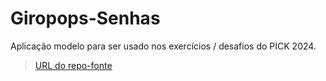 # Giropops-Senhas

Aplicação modelo para ser usado nos exercícios / desafios do PICK 2024.

> [URL do repo-fonte](https://github.com/badtuxx/giropops-senhas)

